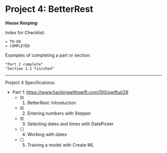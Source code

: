 #  Project 4: BetterRest


***House Keeping***

Index for Checklist:

    = TO-DO
    = COMPLETED

Examples of completing a part or section:

    "Part 2 complete"
    "Section 2.1 finished"

______
Project 4 Specifications:

- Part 1: https://www.hackingwithswift.com/100/swiftui/26
    - [x] 1. BetterRest: Introduction
    - [x] 2. Entering numbers with Stepper
    - [x] 3. Selecting dates and times with DatePicker
    - [ ] 4. Working with dates
    - [ ] 5. Training a model with Create ML

